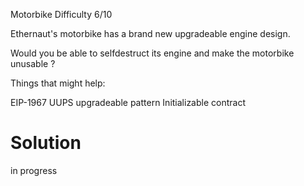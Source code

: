 Motorbike
Difficulty 6/10

Ethernaut's motorbike has a brand new upgradeable engine design.

Would you be able to selfdestruct its engine and make the motorbike unusable ?

Things that might help:

EIP-1967
UUPS upgradeable pattern
Initializable contract

# Solution

in progress
